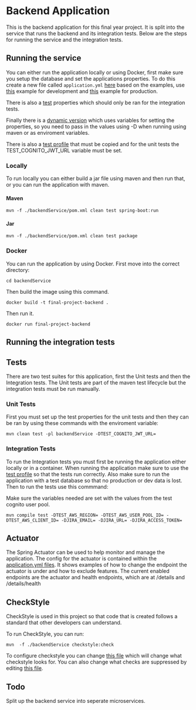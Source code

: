 # Backend Application

This is the backend application for this final year project. It is split into the service that runs the backend and its integration tests. Below are the steps for running the service and the integration tests.

## Running the service

You can either run the application locally or using Docker, first make sure you setup the database and set the applications properties. To do this create a new file called `application.yml` [here](backendService/src/main/resources/) based on the examples, use [this](backendService/src/main/resources/dev-application.example.yml) example for development and [this](backendService/src/main/resources/prod-application.example.yml) example for production. 

There is also a [test](backendService/src/main/resources/test-application.example.yml) properties which should only be ran for the integration tests. 

Finally there is a [dynamic version](backendService/src/main/resources/dynamic-application.example.yml) which uses variables for setting the properties, so you need to pass in the values using -D when running using maven or as enviroment variables.


There is also a [test profile](backendService/src/test/resources/application.example.yml) that must be copied and for the unit tests the TEST_COGNITO_JWT_URL variable must be set.

### Locally

To run locally you can either build a jar file using maven
and then run that, or you can run the application with maven.

#### Maven

```
mvn -f ./backendService/pom.xml clean test spring-boot:run
```

#### Jar

```
mvn -f ./backendService/pom.xml clean test package
```

### Docker

You can run the application by using Docker. First move into the correct directory:

```
cd backendService
```

Then build the image using this command.

```
docker build -t final-project-backend .
```

Then run it.

```
docker run final-project-backend
```

## Running the integration tests

## Tests

There are two test suites for this application,
first the Unit tests and then the Integration tests.
The Unit tests are part of the maven test lifecycle
but the integration tests must be run manually.

### Unit Tests

First you must set up the test properties for the unit tests and then they can be ran by using these commands with the enviroment variable:

```
mvn clean test -pl backendService -DTEST_COGNITO_JWT_URL=
```

### Integration Tests

To run the Integration tests you must first be running the
application either locally or in a container. When running the application make sure to use the [test profile](backendService/src/main/resources/test-application.example.yml) so that the tests run correctly. Also make sure to run the application with a test database so that no production or dev data is lost. Then to run the tests use this commmand:

Make sure the variables needed are set with the values from the test cognito user pool.
```
mvn compile test -DTEST_AWS_REGION= -DTEST_AWS_USER_POOL_ID= -DTEST_AWS_CLIENT_ID= -DJIRA_EMAIL= -DJIRA_URL= -DJIRA_ACCESS_TOKEN=
```

## Actuator

The Spring Actuator can be used to help monitor and manage the application. The config for the actuator is contained
within the [application.yml files](./backendService/src/main/resources/prod-application.example.yml). It shows examples of how to change the endpoint the actuator is under and how to exclude features. The current enabled endpoints are the actuator and health endpoints, which are at /details and /details/health

## CheckStyle 

CheckStyle is used in this project so that code that is created follows a standard that other developers can understand. 

To run CheckStyle, you can run:

```
mvn  -f ./backendService checkstyle:check
```

To configure checkstyle you can change [this file](./backendService/config/checkstyle.xml) which will change what checkstyle looks for. You can also change what checks are suppressed by editing [this file](./backendService/config/checkstyle-suppressions.xml).

## Todo 

Split up the backend service into seperate microservices.